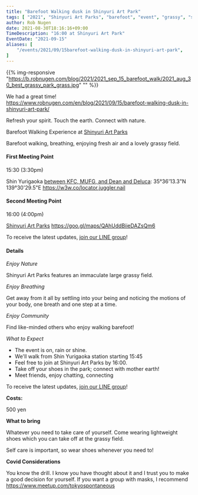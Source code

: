 ```yaml
---
title: "Barefoot Walking dusk in Shinyuri Art Park"
tags: [ "2021", "Shinyuri Art Parks", "barefoot", "event", "grassy", "september", "shin yurigaoka", "walk", "walking", "新ゆりアートパークス" ]
author: Rob Nugen
date: 2021-08-30T18:16:16+09:00
TimeDescription: "16:00 at Shinyuri Art Park"
EventDate: "2021-09-15"
aliases: [
    "/events/2021/09/15barefoot-walking-dusk-in-shinyuri-art-park",
]
---
```


{{% img-responsive "https://b.robnugen.com/blog/2021/2021_sep_15_barefoot_walk/2021_aug_30_best_grassy_park_grass.jpg" "" %}}

We had a great time!   https://www.robnugen.com/en/blog/2021/09/15/barefoot-walking-dusk-in-shinyuri-art-park/

Refresh your spirit. Touch the earth. Connect with nature.

Barefoot Walking Experience at [Shinyuri Art Parks](http://www.airgreen.info/artparks.html)

Barefoot walking, breathing, enjoying fresh air and a lovely grassy field.

#### First Meeting Point

15:30  (3:30pm)

Shin Yurigaoka [between KFC, MUFG, and Dean and Deluca](https://goo.gl/maps/aoY2j7WxkNjSC2u98):  35°36'13.3"N 139°30'29.5"E  https://w3w.co/locator.juggler.nail

#### Second Meeting Point

16:00 (4:00pm)

[Shinyuri Art Parks](http://www.airgreen.info/artparks.html) https://goo.gl/maps/QAhUddBiieDAZsQm6

To receive the latest updates, [join our LINE group](/contact/)!

#### Details

*Enjoy Nature*

Shinyuri Art Parks features an immaculate large grassy field.

*Enjoy Breathing*

Get away from it all by settling into your being and noticing the
motions of your body, one breath and one step at a time.

*Enjoy Community*

Find like-minded others who enjoy walking barefoot!

*What to Expect*

* The event is on, rain or shine.
* We'll walk from Shin Yurigaoka station starting 15:45
* Feel free to join at Shinyuri Art Parks by 16:00.
* Take off your shoes in the park; connect with mother earth!
* Meet friends, enjoy chatting, connecting

To receive the latest updates, [join our LINE group](/contact/)!

**Costs:**

500 yen

**What to bring**

Whatever you need to take care of yourself.  Come wearing lightweight
shoes which you can take off at the grassy field.

Self care is important, so wear shoes whenever you need to!

**Covid Considerations**

You know the drill.  I know you have thought about it and I trust you
to make a good decision for yourself.  If you want a group with masks,
I recommend https://www.meetup.com/tokyospontaneous
